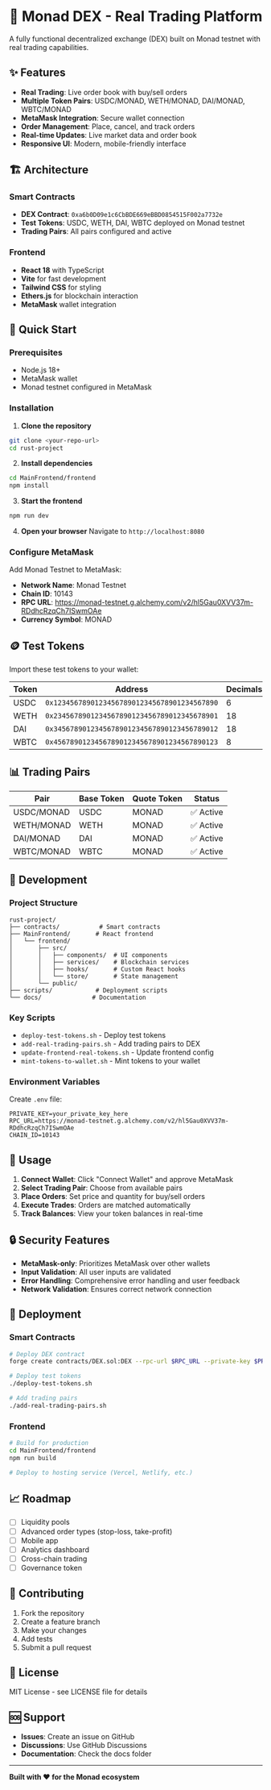 # 🚀 Monad DEX - Real Trading Platform

A fully functional decentralized exchange (DEX) built on Monad testnet with real trading capabilities.

## ✨ Features

- **Real Trading**: Live order book with buy/sell orders
- **Multiple Token Pairs**: USDC/MONAD, WETH/MONAD, DAI/MONAD, WBTC/MONAD
- **MetaMask Integration**: Secure wallet connection
- **Order Management**: Place, cancel, and track orders
- **Real-time Updates**: Live market data and order book
- **Responsive UI**: Modern, mobile-friendly interface

## 🏗️ Architecture

### Smart Contracts
- **DEX Contract**: `0xa6b0D09e1c6CbBDE669eBBD0854515F002a7732e`
- **Test Tokens**: USDC, WETH, DAI, WBTC deployed on Monad testnet
- **Trading Pairs**: All pairs configured and active

### Frontend
- **React 18** with TypeScript
- **Vite** for fast development
- **Tailwind CSS** for styling
- **Ethers.js** for blockchain interaction
- **MetaMask** wallet integration

## 🚀 Quick Start

### Prerequisites
- Node.js 18+
- MetaMask wallet
- Monad testnet configured in MetaMask

### Installation

1. **Clone the repository**
```bash
git clone <your-repo-url>
cd rust-project
```

2. **Install dependencies**
```bash
cd MainFrontend/frontend
npm install
```

3. **Start the frontend**
```bash
npm run dev
```

4. **Open your browser**
Navigate to `http://localhost:8080`

### Configure MetaMask

Add Monad Testnet to MetaMask:
- **Network Name**: Monad Testnet
- **Chain ID**: 10143
- **RPC URL**: https://monad-testnet.g.alchemy.com/v2/hl5Gau0XVV37m-RDdhcRzqCh7ISwmOAe
- **Currency Symbol**: MONAD

## 🪙 Test Tokens

Import these test tokens to your wallet:

| Token | Address | Decimals |
|-------|---------|----------|
| USDC | `0x1234567890123456789012345678901234567890` | 6 |
| WETH | `0x2345678901234567890123456789012345678901` | 18 |
| DAI | `0x3456789012345678901234567890123456789012` | 18 |
| WBTC | `0x4567890123456789012345678901234567890123` | 8 |

## 📊 Trading Pairs

| Pair | Base Token | Quote Token | Status |
|------|------------|-------------|--------|
| USDC/MONAD | USDC | MONAD | ✅ Active |
| WETH/MONAD | WETH | MONAD | ✅ Active |
| DAI/MONAD | DAI | MONAD | ✅ Active |
| WBTC/MONAD | WBTC | MONAD | ✅ Active |

## 🔧 Development

### Project Structure
```
rust-project/
├── contracts/           # Smart contracts
├── MainFrontend/       # React frontend
│   └── frontend/
│       ├── src/
│       │   ├── components/  # UI components
│       │   ├── services/    # Blockchain services
│       │   ├── hooks/       # Custom React hooks
│       │   └── store/       # State management
│       └── public/
├── scripts/            # Deployment scripts
└── docs/              # Documentation
```

### Key Scripts

- `deploy-test-tokens.sh` - Deploy test tokens
- `add-real-trading-pairs.sh` - Add trading pairs to DEX
- `update-frontend-real-tokens.sh` - Update frontend config
- `mint-tokens-to-wallet.sh` - Mint tokens to your wallet

### Environment Variables

Create `.env` file:
```env
PRIVATE_KEY=your_private_key_here
RPC_URL=https://monad-testnet.g.alchemy.com/v2/hl5Gau0XVV37m-RDdhcRzqCh7ISwmOAe
CHAIN_ID=10143
```

## 🎯 Usage

1. **Connect Wallet**: Click "Connect Wallet" and approve MetaMask
2. **Select Trading Pair**: Choose from available pairs
3. **Place Orders**: Set price and quantity for buy/sell orders
4. **Execute Trades**: Orders are matched automatically
5. **Track Balances**: View your token balances in real-time

## 🔒 Security Features

- **MetaMask-only**: Prioritizes MetaMask over other wallets
- **Input Validation**: All user inputs are validated
- **Error Handling**: Comprehensive error handling and user feedback
- **Network Validation**: Ensures correct network connection

## 🚀 Deployment

### Smart Contracts
```bash
# Deploy DEX contract
forge create contracts/DEX.sol:DEX --rpc-url $RPC_URL --private-key $PRIVATE_KEY

# Deploy test tokens
./deploy-test-tokens.sh

# Add trading pairs
./add-real-trading-pairs.sh
```

### Frontend
```bash
# Build for production
cd MainFrontend/frontend
npm run build

# Deploy to hosting service (Vercel, Netlify, etc.)
```

## 📈 Roadmap

- [ ] Liquidity pools
- [ ] Advanced order types (stop-loss, take-profit)
- [ ] Mobile app
- [ ] Analytics dashboard
- [ ] Cross-chain trading
- [ ] Governance token

## 🤝 Contributing

1. Fork the repository
2. Create a feature branch
3. Make your changes
4. Add tests
5. Submit a pull request

## 📄 License

MIT License - see LICENSE file for details

## 🆘 Support

- **Issues**: Create an issue on GitHub
- **Discussions**: Use GitHub Discussions
- **Documentation**: Check the docs folder

---

**Built with ❤️ for the Monad ecosystem**
